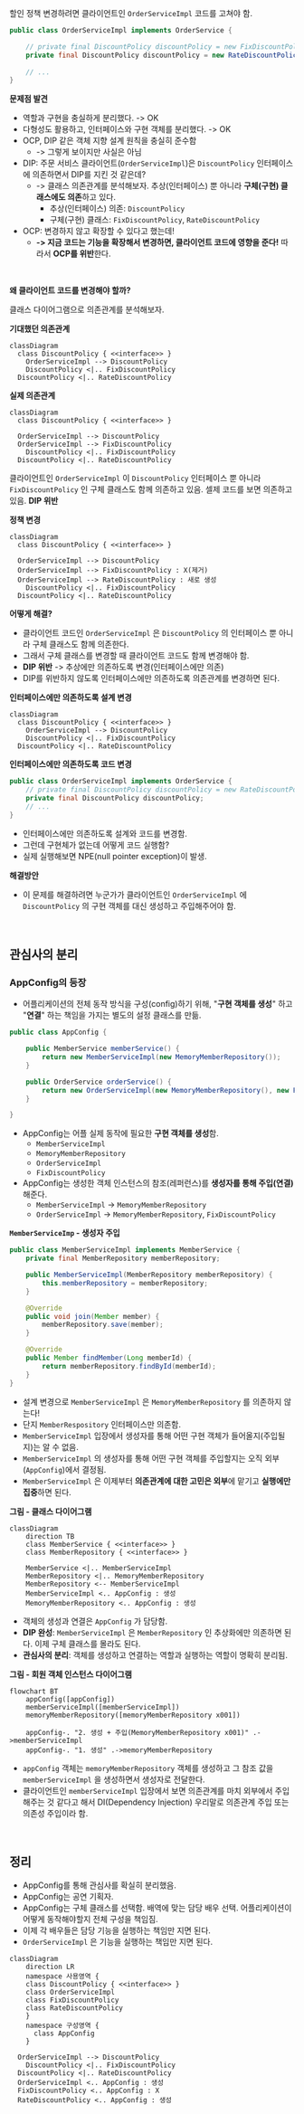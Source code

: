 할인 정책 변경하려면 클라이언트인 `OrderServiceImpl` 코드를 고쳐야 함.

```java
public class OrderServiceImpl implements OrderService {

    // private final DiscountPolicy discountPolicy = new FixDiscountPolicy();
    private final DiscountPolicy discountPolicy = new RateDiscountPolicy();
  
    // ...
}
```

**문제점 발견**

- 역할과 구현을 충실하게 분리했다. -> OK
- 다형성도 활용하고, 인터페이스와 구현 객체를 분리했다. -> OK
- OCP, DIP 같은 객체 지향 설계 원칙을 충실히 준수함
  - -> 그렇게 보이지만 사실은 아님
- DIP: 주문 서비스 클라이언트(`OrderServiceImpl`)은 `DiscountPolicy` 인터페이스에 의존하면서 DIP를 지킨 것 같은데?
  - -> 클래스 의존관계를 분석해보자. 추상(인터페이스) 뿐 아니라 **구체(구현) 클래스에도 의존**하고 있다.
    - 추상(인터페이스) 의존: `DiscountPolicy`
    - 구체(구현) 클래스: `FixDiscountPolicy`, `RateDiscountPolicy`
- OCP: 변경하지 않고 확장할 수 있다고 했는데!
  - **-> 지금 코드는 기능을 확장해서 변경하면, 클라이언트 코드에 영향을 준다!** 따라서 **OCP를 위반**한다.

<br/>

**왜 클라이언트 코드를 변경해야 할까?**

클래스 다이어그램으로 의존관계를 분석해보자.

**기대했던 의존관계**

```mermaid
classDiagram
  class DiscountPolicy { <<interface>> }
	OrderServiceImpl --> DiscountPolicy
	DiscountPolicy <|.. FixDiscountPolicy
  DiscountPolicy <|.. RateDiscountPolicy
```

**실제 의존관계**

```mermaid
classDiagram
  class DiscountPolicy { <<interface>> }
  
  OrderServiceImpl --> DiscountPolicy
  OrderServiceImpl --> FixDiscountPolicy
	DiscountPolicy <|.. FixDiscountPolicy
  DiscountPolicy <|.. RateDiscountPolicy
```

클라이언트인 `OrderServiceImpl` 이 `DiscountPolicy` 인터페이스 뿐 아니라 `FixDiscountPolicy` 인 구체 클래스도 함께 의존하고 있음. 셀제 코드를 보면 의존하고 있음. **DIP 위반**

**정책 변경**

```mermaid
classDiagram
  class DiscountPolicy { <<interface>> }
  
  OrderServiceImpl --> DiscountPolicy
  OrderServiceImpl --> FixDiscountPolicy : X(제거)
  OrderServiceImpl --> RateDiscountPolicy : 새로 생성
	DiscountPolicy <|.. FixDiscountPolicy
  DiscountPolicy <|.. RateDiscountPolicy
```

**어떻게 해결?**

- 클라이언트 코드인 `OrderServiceImpl` 은 `DiscountPolicy` 의 인터페이스 뿐 아니라 구체 클래스도 함께 의존한다.
- 그래서 구체 클래스를 변경할 때 클라이언트 코드도 함께 변경해야 함.
- **DIP 위반** -> 추상에만 의존하도록 변경(인터페이스에만 의존)
- DIP를 위반하지 않도록 인터페이스에만 의존하도록 의존관계를 변경하면 된다.

**인터페이스에만 의존하도록 설계 변경**

```mermaid
classDiagram
  class DiscountPolicy { <<interface>> }
	OrderServiceImpl --> DiscountPolicy
	DiscountPolicy <|.. FixDiscountPolicy
  DiscountPolicy <|.. RateDiscountPolicy
```

**인터페이스에만 의존하도록 코드 변경**

```java
public class OrderServiceImpl implements OrderService {
    // private final DiscountPolicy discountPolicy = new RateDiscountPolicy();
  	private final DiscountPolicy discountPolicy;
    // ...
}
```

- 인터페이스에만 의존하도록 설계와 코드를 변경함.
- 그런데 구현체가 없는데 어떻게 코드 실행함?
- 실제 실행해보면 NPE(null pointer exception)이 발생.

**해결방안**

- 이 문제를 해결하려면 누군가가 클라이언트인 `OrderServiceImpl` 에 `DiscountPolicy` 의 구현 객체를 대신 생성하고 주입해주어야 함.

<br/>

## 관심사의 분리

### AppConfig의 등장

- 어플리케이션의 전체 동작 방식을 구성(config)하기 위해, "**구현 객체를 생성**" 하고 "**연결**" 하는 책임을 가지는 별도의 설정 클래스를 만듦.

```java
public class AppConfig {

    public MemberService memberService() {
        return new MemberServiceImpl(new MemoryMemberRepository());
    }

    public OrderService orderService() {
        return new OrderServiceImpl(new MemoryMemberRepository(), new FixDiscountPolicy());
    }

}
```

- AppConfig는 어플 실제 동작에 필요한 **구현 객체를 생성**함.
  - `MemberServiceImpl`
  - `MemoryMemberRepository`
  - `OrderServiceImpl`
  - `FixDiscountPolicy`
- AppConfig는 생성한 객체 인스턴스의 참조(레퍼런스)를 **생성자를 통해 주입(연결)** 해준다.
  - `MemberServiceImpl` -> `MemoryMemberRepository`
  - `OrderServiceImpl` -> `MemoryMemberRepository`, `FixDiscountPolicy`

**`MemberServiceImp` - 생성자 주입**

```java
public class MemberServiceImpl implements MemberService {
    private final MemberRepository memberRepository;

    public MemberServiceImpl(MemberRepository memberRepository) {
        this.memberRepository = memberRepository;
    }

    @Override
    public void join(Member member) {
        memberRepository.save(member);
    }

    @Override
    public Member findMember(Long memberId) {
        return memberRepository.findById(memberId);
    }
}
```

- 설계 변경으로 `MemberServiceImpl` 은 `MemoryMemberRepository` 를 의존하지 않는다!
- 단지 `MemberRespository` 인터페이스만 의존함.
- `MemberServiceImpl` 입장에서 생성자를 통해 어떤 구현 객체가 들어올지(주입될지)는 알 수 없음.
- `MemberServiceImpl` 의 생성자를 통해 어떤 구현 객체를 주입할지는 오직 외부(`AppConfig`)에서 결정됨.
- `MemberServiceImpl` 은 이제부터 **의존관계에 대한 고민은 외부**에 맡기고 **실행에만 집중**하면 된다.

**그림 - 클래스 다이어그램**

```mermaid
classDiagram
	direction TB
	class MemberService { <<interface>> }
	class MemberRepository { <<interface>> }
	
	MemberService <|.. MemberServiceImpl
	MemberRepository <|.. MemoryMemberRepository
	MemberRepository <-- MemberServiceImpl
	MemberServiceImpl <.. AppConfig : 생성
	MemoryMemberRepository <.. AppConfig : 생성
```

- 객체의 생성과 연결은 `AppConfig` 가 담당함.
- **DIP 완성**: `MemberServiceImpl` 은 `MemberRepository` 인 추상화에만 의존하면 된다. 이제 구체 클래스를 몰라도 된다.
- **관심사의 분리**: 객체를 생성하고 연결하는 역할과 실행하는 역할이 명확히 분리됨.

**그림 - 회원 객체 인스턴스 다이어그램**

```mermaid
flowchart BT
    appConfig([appConfig])
    memberServiceImpl([memberServiceImpl])
    memoryMemberRepository([memoryMemberRepository x001])
    
    appConfig-. "2. 생성 + 주입(MemoryMemberRepository x001)" .->memberServiceImpl
    appConfig-. "1. 생성" .->memoryMemberRepository
```

- `appConfig` 객체는 `memoryMemberRepository` 객체를 생성하고 그 참조 값을 `memberServiceImpl` 을 생성하면서 생성자로 전달한다.
- 클라이언트인 `memberServiceImpl` 입장에서 보면 의존관계를 마치 외부에서 주입해주는 것 같다고 해서 DI(Dependency Injection) 우리말로 의존관계 주입 또는 의존성 주입이라 함.

<br/>

## 정리

- AppConfig를 통해 관심사를 확실히 분리했음.
- AppConfig는 공연 기획자.
- AppConfig는 구체 클래스를 선택함. 배역에 맞는 담당 배우 선택. 어플리케이션이 어떻게 동작해야할지 전체 구성을 책임짐.
- 이제 각 배우들은 담당 기능을 실행하는 책임만 지면 된다.
- `OrderServiceImpl` 은 기능을 실행하는 책임만 지면 된다.

```mermaid
classDiagram
	direction LR
	namespace 사용영역 {
    class DiscountPolicy { <<interface>> }	
    class OrderServiceImpl
    class FixDiscountPolicy
    class RateDiscountPolicy
	}
	namespace 구성영역 {
	  class AppConfig
	}
  
  OrderServiceImpl --> DiscountPolicy
	DiscountPolicy <|.. FixDiscountPolicy
  DiscountPolicy <|.. RateDiscountPolicy
  OrderServiceImpl <.. AppConfig : 생성
  FixDiscountPolicy <.. AppConfig : X
  RateDiscountPolicy <.. AppConfig : 생성
```
